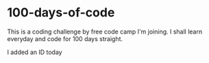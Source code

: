 # 100-days-of-code

This is a coding challenge by free code camp I'm joining. I shall learn everyday and code for 100 days straight.

I added an ID today
